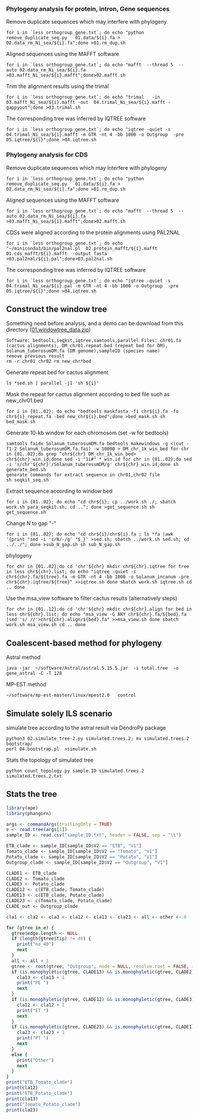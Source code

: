 ### Phylogeny analysis for protein, intron, Gene sequences


Remove duplicate sequences which may interfere with phylogeny
```shell
for i in `less orthogroup_gene.txt`; do echo "python remove_duplicate_seq.py   01.data/${i}.fa > 02.data_rm_Ni_sea/${i}.fa";done >01.rm_dup.sh
```
Aligned sequences using the MAFFT software
```shell
for i in `less orthogroup_gene.txt`; do echo "mafft  --thread 5  --auto 02.data_rm_Ni_sea/${i}.fa  >03.mafft_Ni_sea/${i}.mafft";done>02.mafft.sh
```

Trim the alignment results using the trimal
```shell
for i in `less orthogroup_gene.txt`; do echo "trimal   -in 03.mafft_Ni_sea/${i}.mafft -out  04.trimal_Ni_sea/${i}.mafft -gappyout";done >03.trimal.sh
```
The corresponding tree was inferred by IQTREE software
```shell
for i in `less orthogroup_gene.txt`; do echo "iqtree -quiet -s 04.trimal_Ni_sea/${i}.mafft -m GTR -nt 4 -bb 1000 -o Outgroup  -pre 05.iqtree/${i}";done >04.iqtree.sh
```



### Phylogeny analysis for CDS


Remove duplicate sequences which may interfere with phylogeny
```shell 
for i in `less orthogroup_gene.txt`; do echo "python remove_duplicate_seq.py   01.data/${i}.fa > 02.data_rm_Ni_sea/${i}.fa";done >01.rm_dup.sh
```

Aligned sequences using the MAFFT software
```shell
for i in `less orthogroup_gene.txt`; do echo "mafft  --thread 5  --auto 02.data_rm_Ni_sea/${i}.fa  >03.mafft_Ni_sea/${i}.mafft";done>02.mafft.sh
```

CDSs were aligned according to the protein alignments using PAL2NAL
```shell
for i in `less orthogroup_gene.txt`; do echo "~/miniconda3/bin/pal2nal.pl  02.protein_mafft/${i}.mafft 01.cds_mafft/${i}.mafft  -output fasta >03.pal2nal/${i}.pal";done>03.pal2nal.sh
```

The corresponding tree was inferred by IQTREE software
```shell
for i in `less orthogroup_gene.txt`; do echo "iqtree -quiet -s 04.trimal_Ni_sea/${i}.pal -m GTR -nt 4 -bb 1000 -o Outgroup  -pre 05.iqtree/${i}";done >04.iqtree.sh
```



## Construct the window tree
Something need before analysis, and a demo can be download from this directory ([01.windowtree_data.zip](https://github.com/zhangzhiyangcs/hybrid_origin_of_the_potato/blob/main/windowtree/01.windowtree_data.zip))
```shell
Software: bedtools,seqkit,iqtree,samtools,parallel Files: chr01.fa (cactus alignments), DM_chr01.repeat.bed (repeat bed for DM), Solanum_tuberosumDM.fa (DM genome),sampleID (species name)
remove previous result
rm -r chr01 chr02 rm new_chr*bed
```

Generate repeat bed for cactus alignment

```shell
ls *sed.sh | parallel -j1 'sh ${i}'
```

Mask the repeat for cactus alignment according to bed file such as new_chr01.bed

```shell
for i in {01..02}; do echo "bedtools maskfasta -fi chr${i}.fa -fo chr${i}_repeat.fa -bed new_chr${i}.bed";done >bed_mask.sh sh bed_mask.sh
```

Generate 10-kb window for each chromosom (set -w for bedtools)

```shell
samtools faidx Solanum_tuberosumDM.fa bedtools makewindows -g <(cut -f1-2 Solanum_tuberosumDM.fa.fai) -w 10000 > DM_chr_1k_win_bed for chr in {01..02};do grep ^chr${chr} DM_chr_1k_win_bed> chr${chr}_win.id;done sed -i "1i#" *_win.id for chr in {01..02};do sed -i 's/chr'${chr}'/Solanum_tuberosumDM/g' chr${chr}_win.id;done sh generate_bed.sh
generate commands for extract sequence in chr01,chr02 file
sh seqkit_seq.sh
```

Extract sequence according to window bed

```shell
for i in {01..02}; do echo "cd chr${i}; cp ../work.sh ./; sbatch work.sh para_seqkit.sh; cd .."; done >get_sequence.sh sh get_sequence.sh
```

Change N to gap "-"

```shell
for i in {01..02}; do echo "cd chr${i}/chr${i}.fa ; ls *fa |awk '{print "sed -i 's/N/-/g' "$_}' >sed.sh; sbatch ../work.sh sed.sh; cd ../../"; done >sub_N_gap.sh sh sub_N_gap.sh
```

phylogeny

```shell
for chr in {01..02};do cd 'chr'${chr} mkdir chr${chr}.iqtree for tree in less chr${chr}.list; do echo "iqtree -quiet -s chr${chr}.fa/${tree}.fa -m GTR -nt 4 -bb 1000 -o Solanum_incanum -pre chr${chr}.iqtree/${tree}" >>iqtree.sh done sbatch work.sh iqtree.sh cd .. done
```

Use the msa_view software to filter cactus results (alternatively steps)

```shell
for chr in {01..12};do cd 'chr'${chr} mkdir chr${chr}.align for bed in less chr${chr}.list; do echo "msa_view -G ANY chr${chr}.fa/${bed}.fa |sed 's/ //'>chr${chr}.align/${bed}.fa" >>msa_view.sh done sbatch work.sh msa_view.sh cd .. done
```



## Coalescent-based method for phylogeny

Astral method
```shell
java -jar  ~/software/Astral/astral.5.15.5.jar  -i total.tree  -o gene_astral -C -T 128
```

MP-EST method

```shell
~/software/mp-est-master/linux/mpest2.0   control
```



## Simulate solely ILS scenario

simulate tree according to the astral result via DendroPy package
```shell
python3 02.simulate_tree-2.py simulated.trees.2; mv simulated.trees.2 bootstrap/
perl 04.bootstrap.pl  >simulate.sh
```

Stats the topology of simulated tree
```shell
python count_topology.py sample.ID simulated.trees.2 simulated.trees.2.txt
```




## Stats the tree

```R
library(ape)
library(phangorn)

args <- commandArgs(trailingOnly = TRUE)
e <- read.tree(args[1])
sample_ID <- read.csv("sample_ID.txt", header = FALSE, sep = "\t")

ETB_clade <- sample_ID[sample_ID$V2 == "ETB", "V1"]
Tomato_clade <- sample_ID[sample_ID$V2 == "Tomato", "V1"]
Potato_clade <- sample_ID[sample_ID$V2 == "Potato", "V1"]
Outgroup_clade <- sample_ID[sample_ID$V2 == "Outgroup", "V1"]

CLADE1 <- ETB_clade
CLADE2 <- Tomato_clade
CLADE3 <- Potato_clade
CLADE12 <- c(ETB_clade, Tomato_clade)
CLADE13 <- c(ETB_clade, Potato_clade)
CLADE23 <- c(Tomato_clade, Potato_clade)
CLADE_out <- Outgroup_clade

cla1 <- cla2 <- cla3 <- cla12 <- cla13 <- cla23 <- all <- other <- 0

for (gtree in e) {
  gtree$edge.length <- NULL
  if (length(gtree$tip) != 40) {
    print("no_40")
    next
  }
  all <- all + 1
  gtree <- root(gtree, "Outgroup", node = NULL, resolve.root = FALSE, interactive = FALSE)
  if (is.monophyletic(gtree, CLADE13) && is.monophyletic(gtree, CLADE2)) {
    cla13 <- cla13 + 1
    print("PE ")
    next
  }
  if (is.monophyletic(gtree, CLADE12) && is.monophyletic(gtree, CLADE3)) {
    cla12 <- cla12 + 1
    print("ET ")
    next
  }
  if (is.monophyletic(gtree, CLADE23) && is.monophyletic(gtree, CLADE1)) {
    cla23 <- cla23 + 1
    print("PT ")
    next
  }
  else {
    print("Other")
    next
  }
}
print("ETB_Tomato_clade")
print(cla12)
print("ETB_Potato_clade")
print(cla13)
print("Tomato_Potato_clade")
print(cla23)
```



